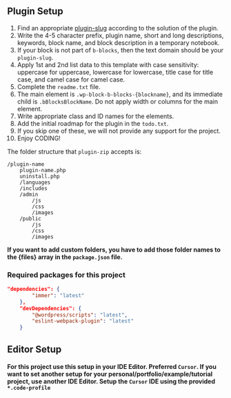 ## Plugin Setup
1. Find an appropriate [plugin-slug](https://wordpress.org/plugins/) according to the solution of the plugin.
2. Write the 4-5 character prefix, plugin name, short and long descriptions, keywords, block name, and block description in a temporary notebook.
2. If your block is not part of `b-blocks`, then the text domain should be your `plugin-slug`.
4. Apply 1st and 2nd list data to this template with case sensitivity: uppercase for uppercase, lowercase for lowercase, title case for title case, and camel case for camel case.
5. Complete the `readme.txt` file.
6. The main element is `.wp-block-b-blocks-{blockname}`, and its immediate child is `.bBlocksBlockName`. Do not apply width or columns for the main element.
7. Write appropriate class and ID names for the elements.
8. Add the initial roadmap for the plugin in the `todo.txt`.
9. If you skip one of these, we will not provide any support for the project.
10. Enjoy CODING!

The folder structure that `plugin-zip` accepts is:

```
/plugin-name
	plugin-name.php
	uninstall.php
	/languages
	/includes
	/admin
		/js
		/css
		/images
	/public
		/js
		/css
		/images
```

**If you want to add custom folders, you have to add those folder names to the {files} array in the `package.json` file.**

### Required packages for this project
```json
"dependencies": {
		"immer": "latest"
	},
	"devDependencies": {
		"@wordpress/scripts": "latest",
		"eslint-webpack-plugin": "latest"
	}
```

## Editor Setup
#### For this project use this setup in your IDE Editor. Preferred `Cursor`. If you want to set another setup for your personal/portfolio/example/tutorial project, use another IDE Editor. Setup the `Cursor` IDE using the provided `*.code-profile`